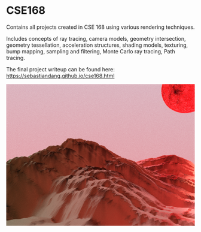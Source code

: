 # CSE168
Contains all projects created in CSE 168 using various rendering techniques. 

<n>
  
Includes concepts of ray tracing, camera models, geometry intersection, geometry tessellation, acceleration structures, shading models, texturing, bump mapping, sampling and filtering, Monte Carlo ray tracing, Path tracing.

The final project writeup can be found here:
https://sebastiandang.github.io/cse168.html

![Final Result](./PA5/Final.bmp)
